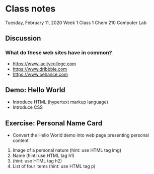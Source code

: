 # Class notes
Tuesday, February 11, 2020
Week 1
Class 1
Chem 210 Computer Lab

## Discussion
### What do these web sites have in common?
- https://www.lacitycollege.com
- https://www.dribbble.com
- https://www.behance.com


## Demo: Hello World
- Introduce HTML (hypertext markup language)
- Introduce CSS

## Exercise: Personal Name Card
- Convert the Hello World demo into web page presenting personal content

1. Image of a personal nature (hint: use HTML tag img)
2. Name (hint: use HTML tag h1)
3. (hint: use HTML tag h2)
4. List of four items (hint: use HTML tag p)
  

